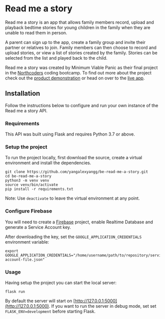 # Read me a story

Read me a story is an app that allows family members record, upload and playback bedtime stories for young children in the family when they are unable to read them in person.

A parent can sign up to the app, create a family group and invite their partner or relatives to join. Family members can then choose to record and upload stories, or view a list of stories created by the family. Stories can be selected from the list and played back to the child.

Read me a story was created by Minimum Viable Panic as their final project in the [Northcoders](https://northcoders.com) coding bootcamp. To find out more about the project check out the [product demonstration](#) or head on over to the [live app](#).

## Installation

Follow the instructions below to configure and run your own instance of the Read me a story API.

### Requirements

This API was built using Flask and requires Python 3.7 or above.

### Setup the project

To run the project locally, first download the source, create a virtual environment and install the dependencies.

```
git clone https://github.com/yangalexyangg/be-read-me-a-story.git
cd be-read-me-a-story
python3 -m venv venv
source venv/bin/activate
pip install -r requirements.txt
```

Note: Use `deactivate` to leave the virtual environment at any point.

### Configure Firebase

You will need to create a [Firebase](https://firebase.google.com/) project, enable Realtime Database and generate a Service Account key.

After downloading the key, set the `GOOGLE_APPLICATION_CREDENTIALS` environment variable:

```
export GOOGLE_APPLICATION_CREDENTIALS="/home/username/path/to/repository/service-account-file.json"
```

### Usage

Having setup the project you can start the local server:

```
flask run
```

By default the server will start on [http://127.0.0.1:5000](http://127.0.0.1:5000). If you want to run the server in debug mode, set set `FLASK_ENV=development` before starting Flask.
